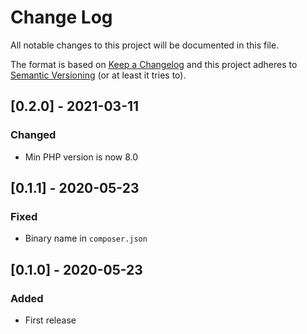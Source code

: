 # Change Log
All notable changes to this project will be documented in this file.

The format is based on [Keep a Changelog](http://keepachangelog.com/)
and this project adheres to [Semantic Versioning](http://semver.org/) (or at least it tries to).

## [0.2.0] - 2021-03-11
### Changed
- Min PHP version is now 8.0

## [0.1.1] - 2020-05-23
### Fixed
- Binary name in `composer.json`

## [0.1.0] - 2020-05-23
### Added
- First release
